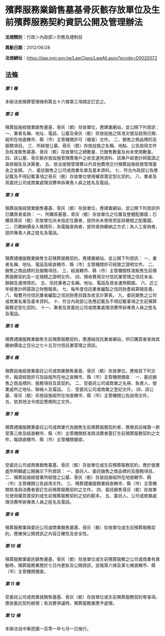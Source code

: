 # 殯葬服務業銷售墓基骨灰骸存放單位及生前殯葬服務契約資訊公開及管理辦法

**法規類別**：行政＞內政部＞宗教及禮制目

**異動日期**：2012/06/28  

**法規網址**：https://law.moj.gov.tw/LawClass/LawAll.aspx?pcode=D0020072





## 法條
##### 第 1 條
本辦法依殯葬管理條例第五十六條第三項規定訂定之。

##### 第 2 條
殯葬設施經營業銷售墓基、骨灰（骸）存放單位，應建置網站，並公開下列資訊：
一、業者名稱、地址、電話、公墓及骨灰（骸）存放設施之核准文號及啟用日期、經所在地直轄市、縣（市）主管機關許可（備查）文件。
二、銷售之商品標的及服務項目。
三、所經營公墓、骨灰（骸）存放設施之名稱、地點、公告啟用文件及核准販售墓基、骨灰（骸）存放單位之總數量、已銷售數量及尚未使用數量。
四、該公墓、骨灰骸存放設施管理費專戶之收支運用資料、該專戶經會計師簽證之查核報告及決算書。
五、依法提撥管理費以外其他費用交付殯葬設施經營管理基金之金額。
六、委託銷售之公司或商業名單及基本資料。
七、符合內政部公告應記載及不得記載事項之骨灰（骸）存放單位使用權買賣定型化契約。
八、業者及其委託公司或商業處理消費申訴專責人員之姓名及電話。

##### 第 3 條
殯葬設施經營業銷售墓基、骨灰（骸）存放單位，應建置網站，並公開下列資訊供已購買者查詢：
一、所購買墓基、骨灰（骸）存放單位之位置及整體配置圖；已購買骨灰（骸）存放單位尚未指定位置者，提供尚未使用至區排層號之配置圖。
二、已繳納價金入帳情形，為電腦查詢者，提供查詢繳納之方式；為人工查詢者，提供專責人員之姓名及電話。

##### 第 4 條
殯葬禮儀服務業銷售生前殯葬服務契約，應建置網站，並公開下列資訊：
一、業者名稱、地址、電話及經直轄市、縣（市）主管機關許可經營之證明文件。
二、銷售之商品標的及服務項目。
三、經直轄市、縣（市）主管機關核准販售生前殯葬服務契約及一定規模之證明文件。
四、預收費用交付信託業管理之信託本金、餘額及運用情形。
五、信託業者之名稱、地址、電話及資金運用範圍。
六、近三年經會計師簽證之財務報表。
七、每年度信託業者編製之信託財產結算報告書。
八、每雙月份信託業者編製之信託財產目錄及收支計算表。
九、委託銷售之公司或商業名單及基本資料。
十、符合內政部公告應記載及不得記載事項之生前殯葬服務定型化契約。
十一、業者及其委託公司或商業處理消費申訴專責人員之姓名及電話。

##### 第 5 條
殯葬禮儀服務業銷售生前殯葬服務契約，應連結信託業者網站，供已購買者查詢其繳納價金之百分之七十五交付信託業管理之資訊。

##### 第 6 條
殯葬設施經營業委託公司或商業銷售墓基、骨灰（骸）存放單位，應檢具下列文件，報請經營許可及設施所在地之直轄市、縣（市）主管機關備查：
一、委託銷售之商品標的、服務項目及其契約。
二、受委託公司或商業之名冊、負責人、營業處所之地址、聯絡人及電話。
三、受委託公司或商業之登記文件。
四、該公墓、骨灰（骸）存放設施經所在地直轄市、縣（市）主管機關公告啟用文件。
五、依其他法令規定應檢附之文件。

##### 第 7 條
殯葬禮儀服務業委託公司或商業代為銷售生前殯葬服務契約者，應檢具前條第一款至第三款及經直轄市、縣（市）主管機關核准與消費者簽訂生前殯葬服務契約之文件，報請直轄市、縣（市）主管機關備查。

##### 第 8 條
受委託公司或商業銷售墓基、骨灰（骸）存放單位或生前殯葬服務契約，應於營業處所明顯處公開展示下列資訊：
一、委託人、委託銷售之商品標的及服務項目。
二、殯葬設施經營業所經營之公墓、骨灰（骸）存放設施經所在地直轄市、縣（市）主管機關公告啟用文件。
三、殯葬禮儀服務業經直轄市、縣（市）主管機關核准與消費者簽訂生前殯葬服務契約之文件。
四、委託銷售骨灰（骸）存放單位使用權買賣契約或生前殯葬服務契約之契約範本。
五、委託人、公司或商業處理消費申訴專責人員之姓名及電話。

##### 第 9 條
殯葬服務業與委託公司或商業銷售墓基、骨灰（骸）存放單位或生前殯葬服務契約，應確保公開資訊之內容正確性及安全性。

##### 第 10 條
殯葬服務業委託銷售墓基、骨灰（骸）存放單位或生前殯葬服務之公司或商業有異動時，殯葬服務業應於七日內更新及公開資訊，並報第六條及第七條直轄市、縣（市）主管機關備查。

##### 第 11 條
受委託公司或商業就銷售墓基、骨灰（骸）存放單位或生前殯葬服務契約等事項，應依委託契約辦理；有消費爭議時，殯葬服務業應予處理。

##### 第 12 條
本辦法自中華民國一百零一年七月一日施行。


